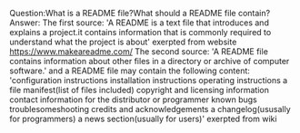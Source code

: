 
Question:What is a README file?What should a README file contain?
Answer:
The first source:
'A README is a text file that introduces and explains a project.it contains information that is commonly required to understand what the project is about'
exerpted from website https://www.makeareadme.com/
The second source:
'A README file contains information about other files in a directory or archive of computer software.'
and a README file may contain the following content:
'configuration instructions
 installation instructions
 operating instructions
 a file manifest(list of files included)
 copyright and licensing information 
 contact information for the distributor or programmer
 known bugs
 troublesomeshooting
 credits and acknowledgements
 a changelog(ususally for programmers)
 a news section(usually for users)'
 exerpted from wiki

